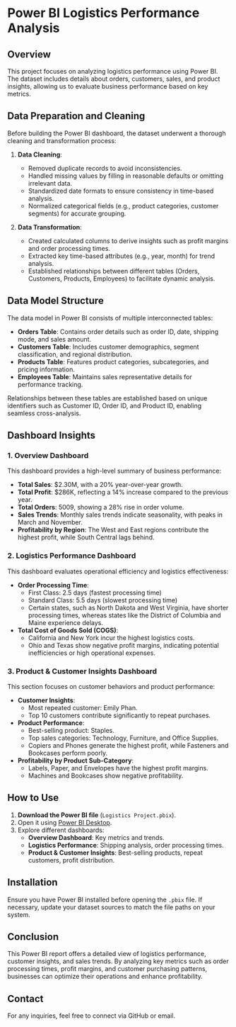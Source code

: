 # Power BI Logistics Performance Analysis

## Overview
This project focuses on analyzing logistics performance using Power BI. The dataset includes details about orders, customers, sales, and product insights, allowing us to evaluate business performance based on key metrics.

## Data Preparation and Cleaning
Before building the Power BI dashboard, the dataset underwent a thorough cleaning and transformation process:
1. **Data Cleaning**:
   - Removed duplicate records to avoid inconsistencies.
   - Handled missing values by filling in reasonable defaults or omitting irrelevant data.
   - Standardized date formats to ensure consistency in time-based analysis.
   - Normalized categorical fields (e.g., product categories, customer segments) for accurate grouping.

2. **Data Transformation**:
   - Created calculated columns to derive insights such as profit margins and order processing times.
   - Extracted key time-based attributes (e.g., year, month) for trend analysis.
   - Established relationships between different tables (Orders, Customers, Products, Employees) to facilitate dynamic analysis.

## Data Model Structure
The data model in Power BI consists of multiple interconnected tables:
- **Orders Table**: Contains order details such as order ID, date, shipping mode, and sales amount.
- **Customers Table**: Includes customer demographics, segment classification, and regional distribution.
- **Products Table**: Features product categories, subcategories, and pricing information.
- **Employees Table**: Maintains sales representative details for performance tracking.

Relationships between these tables are established based on unique identifiers such as Customer ID, Order ID, and Product ID, enabling seamless cross-analysis.

## Dashboard Insights
### **1. Overview Dashboard**
This dashboard provides a high-level summary of business performance:
- **Total Sales**: $2.30M, with a 20% year-over-year growth.
- **Total Profit**: $286K, reflecting a 14% increase compared to the previous year.
- **Total Orders**: 5009, showing a 28% rise in order volume.
- **Sales Trends**: Monthly sales trends indicate seasonality, with peaks in March and November.
- **Profitability by Region**: The West and East regions contribute the highest profit, while South Central lags behind.

### **2. Logistics Performance Dashboard**
This dashboard evaluates operational efficiency and logistics effectiveness:
- **Order Processing Time**:
  - First Class: 2.5 days (fastest processing time)
  - Standard Class: 5.5 days (slowest processing time)
  - Certain states, such as North Dakota and West Virginia, have shorter processing times, whereas states like the District of Columbia and Maine experience delays.
- **Total Cost of Goods Sold (COGS)**:
  - California and New York incur the highest logistics costs.
  - Ohio and Texas show negative profit margins, indicating potential inefficiencies or high operational expenses.

### **3. Product & Customer Insights Dashboard**
This section focuses on customer behaviors and product performance:
- **Customer Insights**:
  - Most repeated customer: Emily Phan.
  - Top 10 customers contribute significantly to repeat purchases.
- **Product Performance**:
  - Best-selling product: Staples.
  - Top sales categories: Technology, Furniture, and Office Supplies.
  - Copiers and Phones generate the highest profit, while Fasteners and Bookcases perform poorly.
- **Profitability by Product Sub-Category**:
  - Labels, Paper, and Envelopes have the highest profit margins.
  - Machines and Bookcases show negative profitability.

## How to Use
1. **Download the Power BI file** (`Logistics Project.pbix`).
2. Open it using [Power BI Desktop](https://powerbi.microsoft.com/en-us/downloads/).
3. Explore different dashboards:
   - **Overview Dashboard**: Key metrics and trends.
   - **Logistics Performance**: Shipping analysis, order processing times.
   - **Product & Customer Insights**: Best-selling products, repeat customers, profit distribution.

## Installation
Ensure you have Power BI installed before opening the `.pbix` file. If necessary, update your dataset sources to match the file paths on your system.

## Conclusion
This Power BI report offers a detailed view of logistics performance, customer insights, and sales trends. By analyzing key metrics such as order processing times, profit margins, and customer purchasing patterns, businesses can optimize their operations and enhance profitability.

## Contact
For any inquiries, feel free to connect via GitHub or email.

